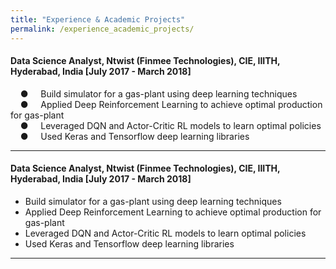```yaml
---
title: "Experience & Academic Projects"
permalink: /experience_academic_projects/
---
```



#### Data Science Analyst, Ntwist (Finmee Technologies), CIE, IIITH, Hyderabad, India [July 2017 - March 2018]
&nbsp; &nbsp; &#9679; &nbsp; &nbsp; Build simulator for a gas-plant using deep learning techniques  
&nbsp; &nbsp; &#9679; &nbsp; &nbsp; Applied Deep Reinforcement Learning to achieve optimal production for gas-plant  
&nbsp; &nbsp; &#9679; &nbsp; &nbsp; Leveraged DQN and Actor-Critic RL models to learn optimal policies  
&nbsp; &nbsp; &#9679; &nbsp; &nbsp; Used Keras and Tensorflow deep learning libraries

---
#### Data Science Analyst, Ntwist (Finmee Technologies), CIE, IIITH, Hyderabad, India [July 2017 - March 2018]
* Build simulator for a gas-plant using deep learning techniques  
* Applied Deep Reinforcement Learning to achieve optimal production for gas-plant  
* Leveraged DQN and Actor-Critic RL models to learn optimal policies  
* Used Keras and Tensorflow deep learning libraries  

---

